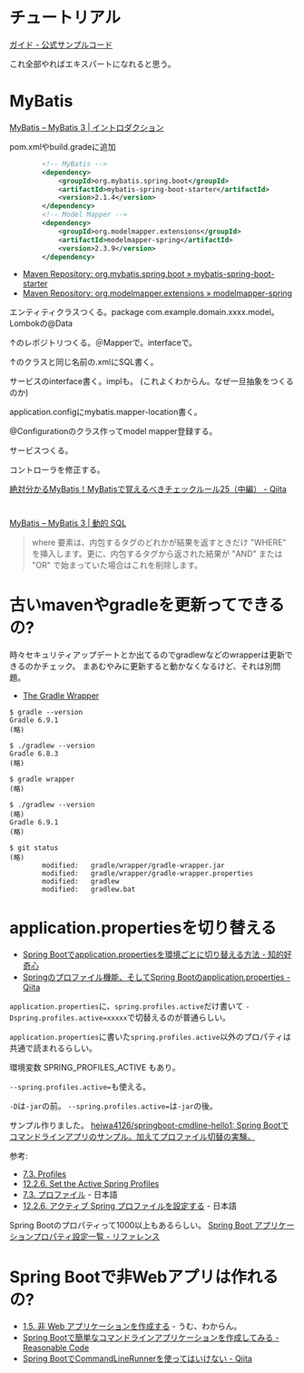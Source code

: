 
# チュートリアル

[ガイド - 公式サンプルコード](https://spring.pleiades.io/guides)

これ全部やればエキスパートになれると思う。


# MyBatis

[MyBatis – MyBatis 3 | イントロダクション](https://mybatis.org/mybatis-3/ja/index.html)

pom.xmlやbuild.gradeに追加

```xml
		<!-- MyBatis -->
		<dependency>
			<groupId>org.mybatis.spring.boot</groupId>
			<artifactId>mybatis-spring-boot-starter</artifactId>
			<version>2.1.4</version>
		</dependency>
		<!-- Model Mapper -->
		<dependency>
			<groupId>org.modelmapper.extensions</groupId>
			<artifactId>modelmapper-spring</artifactId>
			<version>2.3.9</version>
		</dependency>
```

- [Maven Repository: org.mybatis.spring.boot » mybatis-spring-boot-starter](https://mvnrepository.com/artifact/org.mybatis.spring.boot/mybatis-spring-boot-starter)
- [Maven Repository: org.modelmapper.extensions » modelmapper-spring](https://mvnrepository.com/artifact/org.modelmapper.extensions/modelmapper-spring)

エンティティクラスつくる。package com.example.domain.xxxx.model。Lombokの@Data

↑のレポジトリつくる。＠Mapperで。interfaceで。

↑のクラスと同じ名前の.xmlにSQL書く。

サービスのinterface書く。implも。
(これよくわからん。なぜ一旦抽象をつくるのか)



application.configにmybatis.mapper-location書く。

@Configurationのクラス作ってmodel mapper登録する。

サービスつくる。

コントローラを修正する。


[絶対分かるMyBatis！MyBatisで覚えるべきチェックルール25（中編） - Qiita](https://qiita.com/5zm/items/0864d6641c65f976d415)


# <where>

[MyBatis – MyBatis 3 | 動的 SQL](https://mybatis.org/mybatis-3/ja/dynamic-sql.html)

> where 要素は、内包するタグのどれかが結果を返すときだけ "WHERE" を挿入します。更に、内包するタグから返された結果が "AND" または "OR" で始まっていた場合はこれを削除します。




# 古いmavenやgradleを更新ってできるの?

時々セキュリティアップデートとか出てるのでgradlewなどのwrapperは更新できるのかチェック。
まあむやみに更新すると動かなくなるけど、それは別問題。

- [The Gradle Wrapper](https://docs.gradle.org/current/userguide/gradle_wrapper.html)

```
$ gradle --version
Gradle 6.9.1
(略)

$ ./gradlew --version
Gradle 6.8.3
(略)

$ gradle wrapper
(略)

$ ./gradlew --version
(略)
Gradle 6.9.1
(略)

$ git status
(略)
        modified:   gradle/wrapper/gradle-wrapper.jar
        modified:   gradle/wrapper/gradle-wrapper.properties
        modified:   gradlew
        modified:   gradlew.bat
```


# application.propertiesを切り替える

- [Spring Bootでapplication.propertiesを環境ごとに切り替える方法 - 知的好奇心](https://intellectual-curiosity.tokyo/2019/04/29/spring-boot%E3%81%A7application-properties%E3%82%92%E7%92%B0%E5%A2%83%E3%81%94%E3%81%A8%E3%81%AB%E5%88%87%E3%82%8A%E6%9B%BF%E3%81%88%E3%82%8B%E6%96%B9%E6%B3%95/)
- [Springのプロファイル機能、そしてSpring Bootのapplication.properties - Qiita](https://qiita.com/suke_masa/items/98b4c1b562ea6ec89bf7)


`application.properties`に、`spring.profiles.active`だけ書いて
`-Dspring.profiles.active=xxxxx`で切替えるのが普通らしい。

`application.properties`に書いた`spring.profiles.active`以外のプロパティは
共通で読まれるらしい。

環境変数 SPRING_PROFILES_ACTIVE もあり。

`--spring.profiles.active=`も使える。

`-D`は`-jar`の前。
`--spring.profiles.active=`は`-jar`の後。

サンプル作りました。
[heiwa4126/springboot-cmdline-hello1: Spring Bootでコマンドラインアプリのサンプル。加えてプロファイル切替の実験。](https://github.com/heiwa4126/springboot-cmdline-hello1)

参考:

- [7\.3\. Profiles](https://docs.spring.io/spring-boot/docs/2.5.5/reference/htmlsingle/#features.profiles)
- [12\.2\.6\. Set the Active Spring Profiles](https://docs.spring.io/spring-boot/docs/2.5.5/reference/htmlsingle/#features.profiles)
- [7\.3\. プロファイル](https://spring.pleiades.io/spring-boot/docs/2.5.4/reference/htmlsingle/#features.profiles) - 日本語
- [12\.2\.6\. アクティブ Spring プロファイルを設定する](https://spring.pleiades.io/spring-boot/docs/2.5.4/reference/htmlsingle/#features.profiles) - 日本語

Spring Bootのプロパティって1000以上もあるらしい。
[Spring Boot アプリケーションプロパティ設定一覧 \- リファレンス](https://spring.pleiades.io/spring-boot/docs/current/reference/html/application-properties.html)


# Spring Bootで非Webアプリは作れるの?

- [1\.5\. 非 Web アプリケーションを作成する](https://spring.pleiades.io/spring-boot/docs/current/reference/html/howto.html#howto.application.non-web-application) - うむ、わからん。
- [Spring Bootで簡単なコマンドラインアプリケーションを作成してみる \- Reasonable Code](https://reasonable-code.com/command-line-runner/)
- [Spring BootでCommandLineRunnerを使ってはいけない - Qiita](https://qiita.com/taka_22/items/7320642d1cafe88c7bf8)

